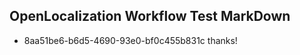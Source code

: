 ## OpenLocalization Workflow Test MarkDown

* 8aa51be6-b6d5-4690-93e0-bf0c455b831c 
thanks!



<!--HONumber=Feb16_HO3-->

